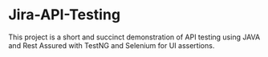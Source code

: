# Jira-API-Testing
This project is a short and succinct demonstration of API testing using JAVA and Rest Assured with TestNG and Selenium for UI assertions. 
